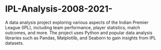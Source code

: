# IPL-Analysis-2008-2021-
A data analysis project exploring various aspects of the Indian Premier League (IPL), including team performance, player statistics, match outcomes, and more. The project uses Python and popular data analysis libraries such as Pandas, Matplotlib, and Seaborn to gain insights from IPL datasets.

